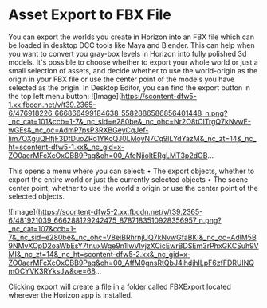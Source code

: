 # Asset Export to FBX File

You can export the worlds you create in Horizon into an FBX file which can be loaded in desktop DCC tools like Maya and Blender. This can help when you want to convert you gray-box levels in Horizon into fully polished 3d models. It's possible to choose whether to export your whole world or just a small selection of assets, and decide whether to use the world-origin as the origin in your FBX file or use the center point of the models you have selected as the origin. In Desktop Editor, you can find the export button in the top left menu button: ![Image](https://scontent-dfw5-1.xx.fbcdn.net/v/t39.2365-6/476918226_666866499184638_5582886586856401448_n.png?_nc_cat=101&ccb=1-7&_nc_sid=e280be&_nc_ohc=Nr2O8tClTrgQ7kNvwE-wGEs&_nc_oc=AdmP7psP3RXBGeyCqJef-lim7OXguQHfjF3DfDuoZRo1YKcQJ0LMoyN7Cq9lLYdYazM&_nc_zt=14&_nc_ht=scontent-dfw5-1.xx&_nc_gid=x-ZO0aerMFcXcOxCBB9Pag&oh=00_AfeNjioltERgLMT3p2dOB...

This opens a menu where you can select:
• The export objects, whether to export the entire world or just the currently selected objects
• The scene center point, whether to use the world's origin or use the center point of the selected objects.

![Image](https://scontent-dfw5-2.xx.fbcdn.net/v/t39.2365-6/481921039_666288129242475_8787183510928356957_n.png?_nc_cat=107&ccb=1-7&_nc_sid=e280be&_nc_ohc=V8eiBRhrnjUQ7kNvwGfaBKI&_nc_oc=AdlM5B9NMvXOpD2oaWbEsY7tnuxWge9n1lwVIvjzXCicEwrBDSEm3rPhxGKCSuh9VMI&_nc_zt=14&_nc_ht=scontent-dfw5-2.xx&_nc_gid=x-ZO0aerMFcXcOxCBB9Pag&oh=00_AffM0gnsRtQbJ4ihdjhILpF6zfFDRUlNQmOCYVK3RYksJw&oe=68...

Clicking export will create a file in a folder called FBXExport located wherever the Horizon app is installed.
